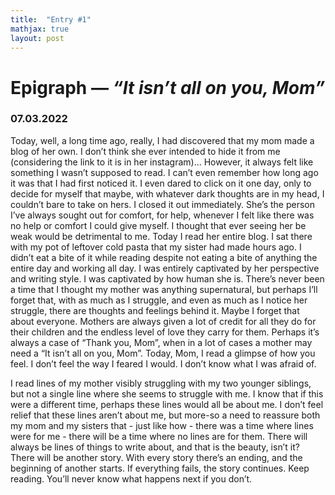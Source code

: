 ```yaml
---
title:  "Entry #1"
mathjax: true
layout: post
---
```


# Epigraph — <i>“It isn’t all on you, Mom”</i>
### 07.03.2022

Today, well, a long time ago, really, I had discovered that my mom made a blog of her own. I don’t think she ever intended to hide it from me (considering the link to it is in her instagram)... However, it always felt like something I wasn’t supposed to read. I can’t even remember how long ago it was that I had first noticed it. I even dared to click on it one day, only to decide for myself that maybe, with whatever dark thoughts are in my head, I couldn’t bare to take on hers. I closed it out immediately. She’s the person I’ve always sought out for comfort, for help, whenever I felt like there was no help or comfort I could give myself. I thought that ever seeing her be weak would be detrimental to me. Today I read her entire blog. I sat there with my pot of leftover cold pasta that my sister had made hours ago. I didn’t eat a bite of it while reading despite not eating a bite of anything the entire day and working all day. I was entirely captivated by her perspective and writing style. I was captivated by how human she is. There’s never been a time that I thought my mother was anything supernatural, but perhaps I’ll forget that, with as much as I struggle, and even as much as I notice her struggle, there are thoughts and feelings behind it. Maybe I forget that about everyone. Mothers are always given a lot of credit for all they do for their children and the endless level of love they carry for them. Perhaps it’s always a case of “Thank you, Mom”, when in a lot of cases a mother may need a “It isn’t all on you, Mom”. Today, Mom, I read a glimpse of how you feel. I don’t feel the way I feared I would. I don’t know what I was afraid of.

I read lines of my mother visibly struggling with my two younger siblings, but not a single line where she seems to struggle with me. I know that if this were a different time, perhaps these lines would all be about me. I don’t feel relief that these lines aren’t about me, but more-so a need to reassure both my mom and my sisters that - just like how - there was a time where lines were for me - there will be a time where no lines are for them. There will always be lines of things to write about, and that is the beauty, isn’t it? There will be another story. With every story there’s an ending, and the beginning of another starts. If everything fails, the story continues. Keep reading. You’ll never know what happens next if you don’t.